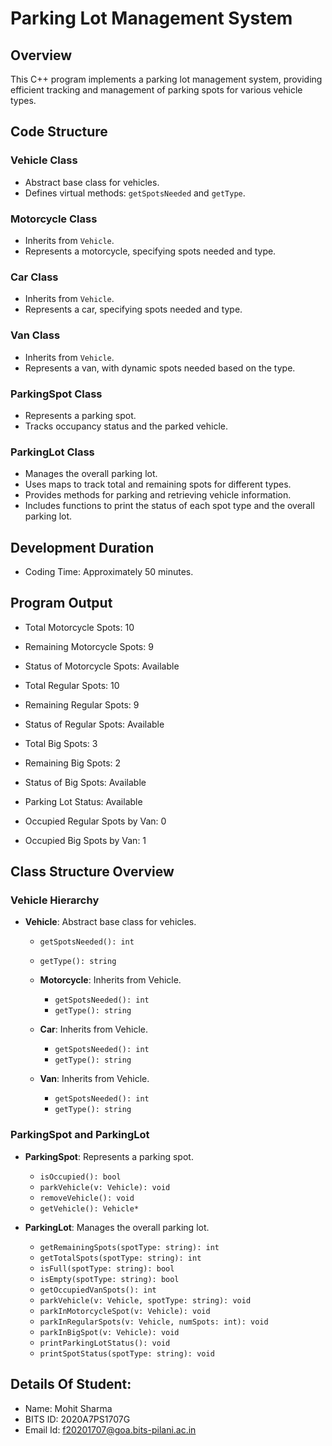 # Parking Lot Management System

## Overview

This C++ program implements a parking lot management system, providing efficient tracking and management of parking spots for various vehicle types.

## Code Structure

### Vehicle Class

- Abstract base class for vehicles.
- Defines virtual methods: `getSpotsNeeded` and `getType`.

### Motorcycle Class

- Inherits from `Vehicle`.
- Represents a motorcycle, specifying spots needed and type.

### Car Class

- Inherits from `Vehicle`.
- Represents a car, specifying spots needed and type.

### Van Class

- Inherits from `Vehicle`.
- Represents a van, with dynamic spots needed based on the type.

### ParkingSpot Class

- Represents a parking spot.
- Tracks occupancy status and the parked vehicle.

### ParkingLot Class

- Manages the overall parking lot.
- Uses maps to track total and remaining spots for different types.
- Provides methods for parking and retrieving vehicle information.
- Includes functions to print the status of each spot type and the overall parking lot.

## Development Duration

- Coding Time: Approximately 50 minutes.

## Program Output

- Total Motorcycle Spots: 10
- Remaining Motorcycle Spots: 9
- Status of Motorcycle Spots: Available

- Total Regular Spots: 10
- Remaining Regular Spots: 9
- Status of Regular Spots: Available

- Total Big Spots: 3
- Remaining Big Spots: 2
- Status of Big Spots: Available

- Parking Lot Status: Available
- Occupied Regular Spots by Van: 0
- Occupied Big Spots by Van: 1

## Class Structure Overview

### Vehicle Hierarchy
- **Vehicle**: Abstract base class for vehicles.
  - `getSpotsNeeded(): int`
  - `getType(): string`

  - **Motorcycle**: Inherits from Vehicle.
    - `getSpotsNeeded(): int`
    - `getType(): string`

  - **Car**: Inherits from Vehicle.
    - `getSpotsNeeded(): int`
    - `getType(): string`

  - **Van**: Inherits from Vehicle.
    - `getSpotsNeeded(): int`
    - `getType(): string`

### ParkingSpot and ParkingLot
- **ParkingSpot**: Represents a parking spot.
  - `isOccupied(): bool`
  - `parkVehicle(v: Vehicle): void`
  - `removeVehicle(): void`
  - `getVehicle(): Vehicle*`

- **ParkingLot**: Manages the overall parking lot.
  - `getRemainingSpots(spotType: string): int`
  - `getTotalSpots(spotType: string): int`
  - `isFull(spotType: string): bool`
  - `isEmpty(spotType: string): bool`
  - `getOccupiedVanSpots(): int`
  - `parkVehicle(v: Vehicle, spotType: string): void`
  - `parkInMotorcycleSpot(v: Vehicle): void`
  - `parkInRegularSpots(v: Vehicle, numSpots: int): void`
  - `parkInBigSpot(v: Vehicle): void`
  - `printParkingLotStatus(): void`
  - `printSpotStatus(spotType: string): void`

## Details Of Student:
- Name: Mohit Sharma
- BITS ID: 2020A7PS1707G
- Email Id: f20201707@goa.bits-pilani.ac.in
